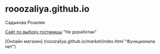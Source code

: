 # rooozaliya.github.io
Садыкова Розалия

[Сайт по выбору гостиницы](https://rooozaliya.github.io/git/page1.html) "Не доработан"

[Онлайн магазин] (rooozaliya.github.io/market/index.html "Функционала нет")
